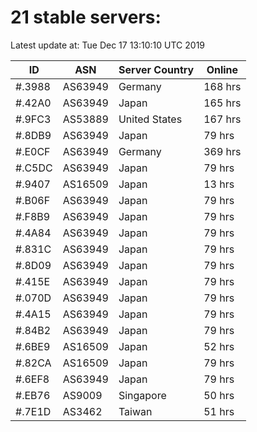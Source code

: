 # 21 stable servers:

Latest update at: Tue Dec 17 13:10:10 UTC 2019

| ID | ASN | Server Country | Online |
| -- | --- | -------------- | ------ |
| #.3988 | AS63949 | Germany | 168 hrs |
| #.42A0 | AS63949 | Japan | 165 hrs |
| #.9FC3 | AS53889 | United States | 167 hrs |
| #.8DB9 | AS63949 | Japan | 79 hrs |
| #.E0CF | AS63949 | Germany | 369 hrs |
| #.C5DC | AS63949 | Japan | 79 hrs |
| #.9407 | AS16509 | Japan | 13 hrs |
| #.B06F | AS63949 | Japan | 79 hrs |
| #.F8B9 | AS63949 | Japan | 79 hrs |
| #.4A84 | AS63949 | Japan | 79 hrs |
| #.831C | AS63949 | Japan | 79 hrs |
| #.8D09 | AS63949 | Japan | 79 hrs |
| #.415E | AS63949 | Japan | 79 hrs |
| #.070D | AS63949 | Japan | 79 hrs |
| #.4A15 | AS63949 | Japan | 79 hrs |
| #.84B2 | AS63949 | Japan | 79 hrs |
| #.6BE9 | AS16509 | Japan | 52 hrs |
| #.82CA | AS16509 | Japan | 79 hrs |
| #.6EF8 | AS63949 | Japan | 79 hrs |
| #.EB76 | AS9009 | Singapore | 50 hrs |
| #.7E1D | AS3462 | Taiwan | 51 hrs |


